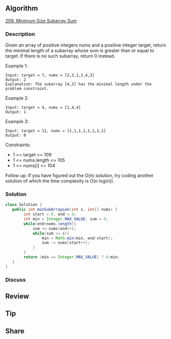 ## Algorithm

[209. Minimum Size Subarray Sum](https://leetcode.com/problems/minimum-size-subarray-sum/)

### Description

Given an array of positive integers nums and a positive integer target, return the minimal length of a subarray whose sum is greater than or equal to target. If there is no such subarray, return 0 instead.

Example 1:

```
Input: target = 7, nums = [2,3,1,2,4,3]
Output: 2
Explanation: The subarray [4,3] has the minimal length under the problem constraint.
```

Example 2:

```
Input: target = 4, nums = [1,4,4]
Output: 1
```

Example 3:

```
Input: target = 11, nums = [1,1,1,1,1,1,1,1]
Output: 0
```

Constraints:

- 1 <= target <= 109
- 1 <= nums.length <= 105
- 1 <= nums[i] <= 104


Follow up: If you have figured out the O(n) solution, try coding another solution of which the time complexity is O(n log(n)).


### Solution

```java
class Solution {
   public int minSubArrayLen(int s, int[] nums) {
        int start = 0, end = 0;
        int min = Integer.MAX_VALUE, sum = 0;
        while(end<nums.length){
            sum += nums[end++];
            while(sum >= s){
                min = Math.min(min, end-start);
                sum -= nums[start++];
            }
        }
        return (min == Integer.MAX_VALUE) ? 0:min;
   }
}
```

### Discuss

## Review


## Tip


## Share
